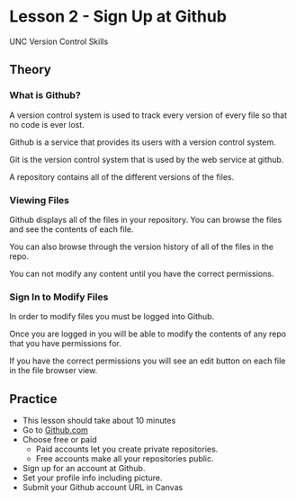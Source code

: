 # Lesson 2 - Sign Up at Github

UNC Version Control Skills


## Theory

### What is Github?

A version control system is used to track every version of every file so that no code is ever lost.

Github is a service that provides its users with a version control system.   

Git is the version control system that is used by the web service at github.

A repository contains all of the different versions of the files.


### Viewing Files

Github displays all of the files in your repository.  You can browse the files and see the contents of each file.

You can also browse through the version history of all of the files in the repo.

You can not modify any content until you have the correct permissions.


### Sign In to Modify Files

In order to modify files you must be logged into Github.

Once you are logged in you will be able to modify the contents of any repo that you have permissions for.

If you have the correct permissions you will see an edit button on each file in the file browser view.


## Practice

* This lesson should take about 10 minutes
* Go to [Github.com](https://github.com)
* Choose free or paid
    * Paid accounts let you create private repositories.
    * Free accounts make all your repositories public.
* Sign up for an account at Github.
* Set your profile info including picture.
* Submit your Github account URL in Canvas
